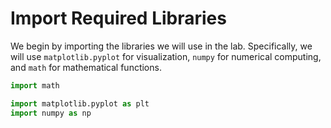 # Import Required Libraries

We begin by importing the libraries we will use in the lab. Specifically, we will use `matplotlib.pyplot` for visualization, `numpy` for numerical computing, and `math` for mathematical functions.

```python
import math

import matplotlib.pyplot as plt
import numpy as np
```
